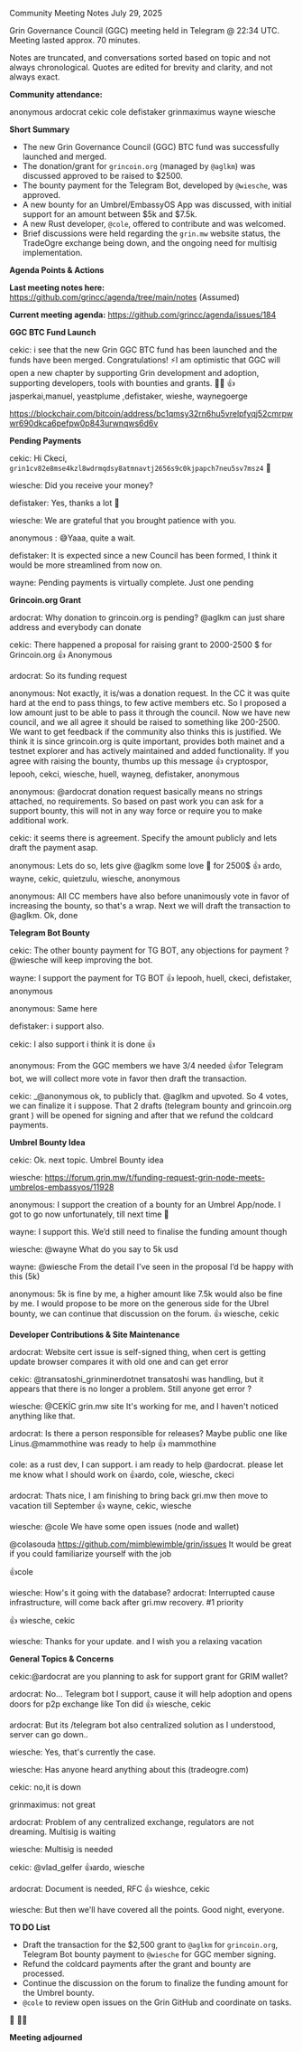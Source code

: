 
Community Meeting Notes July 29, 2025

Grin Governance Council (GGC) meeting held in Telegram @ 22:34 UTC. Meeting lasted approx. 70 minutes.

Notes are truncated, and conversations sorted based on topic and not always chronological. Quotes are edited for brevity and clarity, and not always exact.

**Community attendance:**

anonymous
ardocrat
cekic
cole
defistaker
grinmaximus
wayne
wiesche


**Short Summary**

*   The new Grin Governance Council (GGC) BTC fund was successfully launched and merged.
*   The donation/grant for `grincoin.org` (managed by `@aglkm`) was discussed approved to be raised to $2500.
*   The bounty payment for the Telegram Bot, developed by `@wiesche`, was approved.
*   A new bounty for an Umbrel/EmbassyOS App was discussed, with initial support for an amount between $5k and $7.5k.
*   A new Rust developer, `@cole`, offered to contribute and was welcomed.
*   Brief discussions were held regarding the `grin.mw` website status, the TradeOgre exchange being down, and the ongoing need for multisig implementation.

**Agenda Points & Actions**

**Last meeting notes here:** https://github.com/grincc/agenda/tree/main/notes (Assumed)

**Current meeting agenda:** https://github.com/grincc/agenda/issues/184

**GGC BTC Fund Launch**

cekic: i see that the new Grin GGC BTC fund has been launched and the funds have been merged. Congratulations! ⚡️I am optimistic that GGC will open a new chapter by supporting Grin development and adoption, supporting developers, tools with bounties and grants. 👏🏻
👍 jasperkai,manuel, yeastplume ,defistaker, wieshe, waynegoerge

https://blockchair.com/bitcoin/address/bc1qmsy32rn6hu5vrelpfyqj52cmrpwwr690dkca6pefpw0p843urwnqws6d6v

**Pending Payments**

cekic: Hi Ckeci, `grin1cv82e8mse4kzl8wdrmqdsy8atmnavtj2656s9c0kjpapch7neu5sv7msz4` 👋

wiesche: Did you receive your money?

defistaker: Yes, thanks a lot 🙏

wiesche: We are grateful that you brought patience with you.

anonymous : 😅Yaaa, quite a wait.

defistaker: It is expected since a new Council has been formed, I think it would be more streamlined from now on.

wayne: Pending payments is virtually complete. Just one pending

**Grincoin.org Grant**

ardocrat: Why donation to grincoin.org is pending? @aglkm can just share address and everybody can donate

cekic: There happened a proposal for raising grant to 2000-2500 $ for Grincoin.org
 👍 Anonymous

ardocrat: So its funding request

anonymous: Not exactly, it is/was a donation request. In the CC it was quite hard at the end to pass things, to few active members etc. So I proposed a low amount just to be able to pass it through the council. Now we have new council, and we all agree it should be raised to something like 200-2500.
We want to get feedback if the community also thinks this is justified. We think it is since grincoin.org is quite important, provides both mainet and a testnet explorer and has actively maintained and added functionality. If you agree with raising the bounty, thumbs up this message
👍 cryptospor, lepooh, cekci, wiesche, huell, wayneg, defistaker, anonymous

anonymous: @ardocrat donation request basically means no strings attached, no requirements. So based on past work you can ask for a support bounty, this will not in any way force or require you to make additional work.

cekic: it seems there is agreement. Specify the amount publicly and lets draft the payment asap.

anonymous: Lets do so, lets give @aglkm some love 💛 for 2500$
👍 ardo, wayne, cekic, quietzulu, wiesche, anonymous

anonymous: All CC members have also before unanimously vote in favor of increasing the bounty, so that's a wrap. Next we will draft the transaction to @aglkm. Ok, done

**Telegram Bot Bounty**

cekic: The other bounty payment for TG BOT, any objections for payment ? @wiesche will keep improving the bot.

wayne: I support the payment for TG BOT
👍 lepooh, huell, ckeci, defistaker, anonymous

anonymous: Same here

defistaker: i support also.

cekic: I also support i think it is done 👍

anonymous: From the GGC members we have 3/4 needed 👍for Telegram bot, we will collect more vote in favor then draft the transaction.

cekic:  _@anonymous
ok, to publicly that. @aglkm and upvoted. So 4 votes, we can finalize it i suppose. That 2 drafts (telegram bounty and grincoin.org grant ) will be opened for signing and after that we refund the coldcard payments.

**Umbrel Bounty Idea**

cekic: Ok. next topic. Umbrel Bounty idea

wiesche: https://forum.grin.mw/t/funding-request-grin-node-meets-umbrelos-embassyos/11928

anonymous: I support the creation of a bounty for an Umbrel App/node. I got to go now unfortunately, till next time 👋

wayne: I support this. We’d still need to finalise the funding amount though

wiesche: @wayne What do you say to 5k usd

wayne: @wiesche From the detail I’ve seen in the proposal I’d be happy with this (5k)

anonymous: 5k is fine by me, a higher amount like 7.5k would also be fine by me. I would propose to be more on the generous side for the Ubrel bounty, we can continue that discussion on the forum.
👍 wiesche, cekic

**Developer Contributions & Site Maintenance**

ardocrat: Website cert issue is self-signed thing, when cert is getting update browser compares it with old one and can get error

cekic: @transatoshi_grinminerdotnet transatoshi was handling, but it appears that there is no longer a problem. Still anyone get error ?

wiesche: @CEKİC grin.mw site It's working for me, and I haven't noticed anything like that.

ardocrat: Is there a person responsible for releases? Maybe public one like Linus.@mammothine was ready to help
👍 mammothine

cole: as a rust dev, I can support. i am ready to help @ardocrat. please let me know what I should work on
 👍ardo, cole, wiesche, ckeci

ardocrat: Thats nice, I am finishing to bring back gri.mw then move to vacation till September
👍 wayne, cekic, wiesche

wiesche: @cole We have some open issues (node and wallet)

@colasouda https://github.com/mimblewimble/grin/issues
It would be great if you could familiarize yourself with the job

 👍cole

wiesche: How's it going with the database?
ardocrat: Interrupted cause infrastructure, will come back after gri.mw recovery. #1 priority

👍 wiesche, cekic

wiesche: Thanks for your update. and I wish you a relaxing vacation

**General Topics & Concerns**

cekic:@ardocrat are you planning to ask for support grant for GRIM wallet?

ardocrat: No... Telegram bot I support, cause it will help adoption and opens doors for p2p exchange like Ton did
👍 wiesche, cekic

ardocrat: But its /telegram bot also centralized solution as I understood, server can go down..

wiesche: Yes, that's currently the case.

wiesche: Has anyone heard anything about this (tradeogre.com)

cekic: no,it is down

grinmaximus: not great

ardocrat: Problem of any centralized exchange, regulators are not dreaming. Multisig is waiting

wiesche: Multisig is needed

cekic: @vlad_gelfer
👍ardo, wiesche

ardocrat: Document is needed, RFC
👍 wieshce, cekic

wiesche: But then we'll have covered all the points. Good night, everyone.

**TO DO List**

*   Draft the transaction for the $2,500 grant to `@aglkm` for `grincoin.org`, Telegram Bot bounty payment to `@wiesche` for GGC member signing.
*   Refund the coldcard payments after the grant and bounty are processed.
*   Continue the discussion on the forum to finalize the funding amount for the Umbrel bounty.
*  `@cole` to review open issues on the Grin GitHub and coordinate on tasks.

🔨 👋🏽





**Meeting adjourned**
